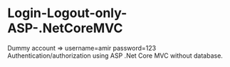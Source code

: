# Login-Logout-only-ASP-.NetCoreMVC
Dummy account => username=amir password=123
Authentication/authorization using ASP .Net Core MVC without database.
